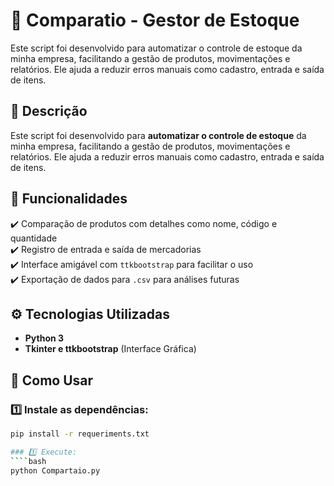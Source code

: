 # 🛒 Comparatio - Gestor de Estoque
Este script foi desenvolvido para automatizar o controle de estoque da minha empresa, facilitando a gestão de produtos, movimentações e relatórios. Ele ajuda a reduzir erros manuais como cadastro, entrada e saída de itens. 

## 📌 Descrição  
Este script foi desenvolvido para **automatizar o controle de estoque** da minha empresa, facilitando a gestão de produtos, movimentações e relatórios. Ele ajuda a reduzir erros manuais como cadastro, entrada e saída de itens.  

## 🎯 Funcionalidades  
✔️ Comparação de produtos com detalhes como nome, código e quantidade  
✔️ Registro de entrada e saída de mercadorias   
✔️ Interface amigável com `ttkbootstrap` para facilitar o uso  
✔️ Exportação de dados para `.csv` para análises futuras  

## ⚙️ Tecnologias Utilizadas  
- **Python 3**  
- **Tkinter e ttkbootstrap** (Interface Gráfica)   

## 🚀 Como Usar  
### 1️⃣ Instale as dependências:  
```bash
pip install -r requeriments.txt

### 1️⃣ Execute:
````bash
python Compartaio.py
